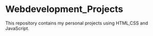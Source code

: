 # Webdevelopment_Projects
This repository contains my personal projects using HTML,CSS and JavaScript.
